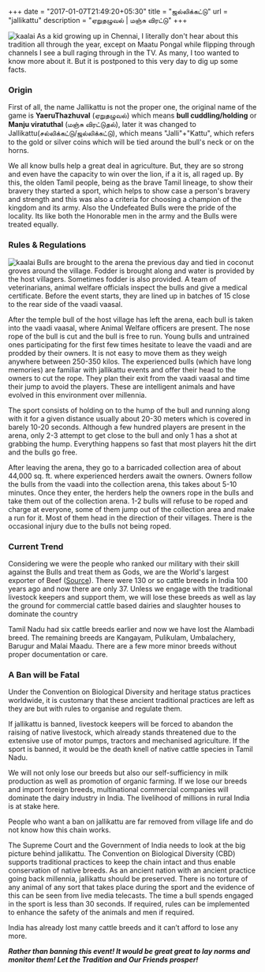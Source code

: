 +++
date = "2017-01-07T21:49:20+05:30"
title = "ஜல்லிக்கட்டு"
url = "jallikattu"
description = "ஏறுதழுவல் | மஞ்சு விரட்டு"
+++

![kaalai](/img/kaalai.jpg)
As a kid growing up in Chennai, I literally don't hear about this tradition all through the year, except on Maatu Pongal while flipping through channels I see a bull raging through in the TV. As many, I too wanted to know more about it. But it is postponed to this very day to dig up some facts.

### Origin
First of all, the name Jallikattu is not the proper one, the original name of the game is **YaeruThazhuval** (ஏறுதழுவல்) which means **bull cuddling/holding** or **Manju viratuthal** (மஞ்சு விரட்டுதல்), later it was changed to Jallikattu(சல்லிக்கட்டு/ஜல்லிக்கட்டு), which means "Jalli"+"Kattu", which refers to the gold or silver coins which will be tied around the bull's neck or on the horns.

We all know bulls help a great deal in agriculture. But, they are so strong and even have the capacity to win over the lion, if a it is, all raged up. By this, the olden Tamil people, being as the brave Tamil lineage, to show their bravery they started a sport, which helps to show case a person's bravery and strength and this was also a criteria for choosing a champion of the kingdom and its army. Also the Undefeated Bulls were the pride of the locality. Its like both the Honorable men in the army and the Bulls were treated equally.

### Rules & Regulations
![kaalai](/img/kaalai-1.jpg)
Bulls are brought to the arena the previous day and tied in coconut groves around the village. Fodder is brought along and water is provided by the host villagers. Sometimes fodder is also provided. A team of veterinarians, animal welfare officials inspect the bulls and give a medical certificate. Before the event starts, they are lined up in batches of 15 close to the rear side of the vaadi vaasal.

After the temple bull of the host village has left the arena, each bull is taken into the vaadi vaasal, where Animal Welfare officers are present. The nose rope of the bull is cut and the bull is free to run. Young bulls and untrained ones participating for the first few times hesitate to leave the vaadi and are prodded by their owners. It is not easy to move them as they weigh anywhere between 250-350 kilos. The experienced bulls (which have long memories) are familiar with jallikattu events and offer their head to the owners to cut the rope. They plan their exit from the vaadi vaasal and time their jump to avoid the players. These are intelligent animals and have evolved in this environment over millennia.

The sport consists of holding on to the hump of the bull and running along with it for a given distance usually about 20-30 meters which is covered in barely 10-20 seconds. Although a few hundred players are present in the arena, only 2-3 attempt to get close to the bull and only 1 has a shot at grabbing the hump. Everything happens so fast that most players hit the dirt and the bulls go free.

After leaving the arena, they go to a barricaded collection area of about 44,000 sq. ft. where experienced herders await the owners. Owners follow the bulls from the vaadi into the collection arena, this takes about 5-10 minutes. Once they enter, the herders help the owners rope in the bulls and take them out of the collection arena. 1-2 bulls will refuse to be roped and charge at everyone, some of them jump out of the collection area and make a run for it. Most of them head in the direction of their villages. There is the occasional injury due to the bulls not being roped.

### Current Trend
Considering we were the people who ranked our military with their skill against the Bulls and treat them as Gods, we are the World's largest exporter of Beef ([Source](http://beef2live.com/story-world-beef-exports-ranking-countries-0-106903)). There were 130 or so cattle breeds in India 100 years ago and now there are only 37. Unless we engage with the traditional livestock keepers and support them, we will lose these breeds as well as lay the ground for commercial cattle based dairies and slaughter houses to dominate the country

Tamil Nadu had six cattle breeds earlier and now we have lost the Alambadi breed. The remaining breeds are Kangayam, Pulikulam, Umbalachery, Barugur and Malai Maadu. There are a few more minor breeds without proper documentation or care.

### A Ban will be Fatal
Under the Convention on Biological Diversity and heritage status practices worldwide, it is customary that these ancient traditional practices are left as they are but with rules to organise and regulate them.

If jallikattu is banned, livestock keepers will be forced to abandon the raising of native livestock, which already stands threatened due to the extensive use of motor pumps, tractors and mechanised agriculture. If the sport is banned, it would be the death knell of native cattle species in Tamil Nadu.

We will not only lose our breeds but also our self-sufficiency in milk production as well as promotion of organic farming. If we lose our breeds and import foreign breeds, multinational commercial companies will dominate the dairy industry in India. The livelihood of millions in rural India is at stake here.

People who want a ban on jallikattu are far removed from village life and do not know how this chain works.

The Supreme Court and the Government of India needs to look at the big picture behind jallikattu. The Convention on Biological Diversity (CBD) supports traditional practices to keep the chain intact and thus enable conservation of native breeds. As an ancient nation with an ancient practice going back millennia, jallikattu should be preserved. There is no torture of any animal of any sort that takes place during the sport and the evidence of this can be seen from live media telecasts. The time a bull spends engaged in the sport is less than 30 seconds. If required, rules can be implemented to enhance the safety of the animals and men if required.

India has already lost many cattle breeds and it can’t afford to lose any more.

***Rather than banning this event! It would be great great to lay norms and monitor them! Let the Tradition and Our Friends prosper!***